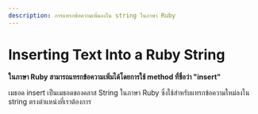 ```yaml
---
description: การแทรกข้อความเพิ่มลงใน string ในภาษา Ruby
---
```


# Inserting Text Into a Ruby String

**ในภาษา Ruby สามารถแทรกข้อความเพิ่มได้โดยการใช้ method ที่ชื่อว่า "insert"**

เมธอด insert เป็นเมธอดของคลาส String ในภาษา Ruby ซึ่งใช้สำหรับแทรกข้อความใหม่ลงใน string ตรงตำแหน่งที่เราต้องการ

